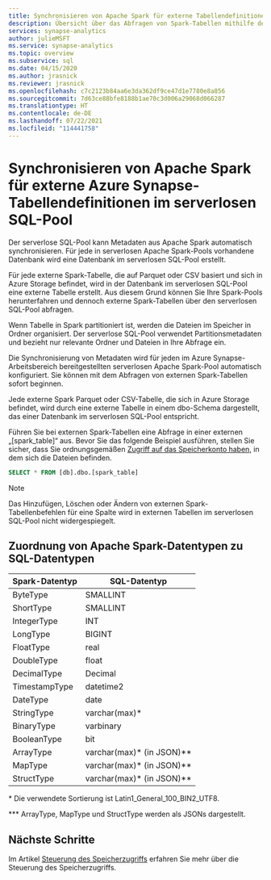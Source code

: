 ```yaml
---
title: Synchronisieren von Apache Spark für externe Tabellendefinitionen im serverlosen SQL-Pool
description: Übersicht über das Abfragen von Spark-Tabellen mithilfe des serverlosen SQL-Pools
services: synapse-analytics
author: julieMSFT
ms.service: synapse-analytics
ms.topic: overview
ms.subservice: sql
ms.date: 04/15/2020
ms.author: jrasnick
ms.reviewer: jrasnick
ms.openlocfilehash: c7c2123b84aa6e3da362df9ce47d1e7780e8a856
ms.sourcegitcommit: 7d63ce88bfe8188b1ae70c3d006a29068d066287
ms.translationtype: HT
ms.contentlocale: de-DE
ms.lasthandoff: 07/22/2021
ms.locfileid: "114441758"
---
```

# <a name="synchronize-apache-spark-for-azure-synapse-external-table-definitions-in-serverless-sql-pool"></a>Synchronisieren von Apache Spark für externe Azure Synapse-Tabellendefinitionen im serverlosen SQL-Pool

Der serverlose SQL-Pool kann Metadaten aus Apache Spark automatisch synchronisieren. Für jede in serverlosen Apache Spark-Pools vorhandene Datenbank wird eine Datenbank im serverlosen SQL-Pool erstellt. 

Für jede externe Spark-Tabelle, die auf Parquet oder CSV basiert und sich in Azure Storage befindet, wird in der Datenbank im serverlosen SQL-Pool eine externe Tabelle erstellt. Aus diesem Grund können Sie Ihre Spark-Pools herunterfahren und dennoch externe Spark-Tabellen über den serverlosen SQL-Pool abfragen.

Wenn Tabelle in Spark partitioniert ist, werden die Dateien im Speicher in Ordner organisiert. Der serverlose SQL-Pool verwendet Partitionsmetadaten und bezieht nur relevante Ordner und Dateien in Ihre Abfrage ein.

Die Synchronisierung von Metadaten wird für jeden im Azure Synapse-Arbeitsbereich bereitgestellten serverlosen Apache Spark-Pool automatisch konfiguriert. Sie können mit dem Abfragen von externen Spark-Tabellen sofort beginnen.

Jede externe Spark Parquet oder CSV-Tabelle, die sich in Azure Storage befindet, wird durch eine externe Tabelle in einem dbo-Schema dargestellt, das einer Datenbank im serverlosen SQL-Pool entspricht. 

Führen Sie bei externen Spark-Tabellen eine Abfrage in einer externen „[spark_table]“ aus. Bevor Sie das folgende Beispiel ausführen, stellen Sie sicher, dass Sie ordnungsgemäßen [Zugriff auf das Speicherkonto haben](develop-storage-files-storage-access-control.md), in dem sich die Dateien befinden.

```sql
SELECT * FROM [db].dbo.[spark_table]
```

> [!NOTE]
> Das Hinzufügen, Löschen oder Ändern von externen Spark-Tabellenbefehlen für eine Spalte wird in externen Tabellen im serverlosen SQL-Pool nicht widergespiegelt.

## <a name="apache-spark-data-types-to-sql-data-types-mapping"></a>Zuordnung von Apache Spark-Datentypen zu SQL-Datentypen

| Spark-Datentyp | SQL-Datentyp               |
| --------------- | --------------------------- |
| ByteType        | SMALLINT                    |
| ShortType      | SMALLINT                    |
| IntegerType     | INT                         |
| LongType        | BIGINT                      |
| FloatType       | real                        |
| DoubleType      | float                       |
| DecimalType     | Decimal                     |
| TimestampType   | datetime2                   |
| DateType        | date                        |
| StringType      | varchar(max)\*               |
| BinaryType      | varbinary                   |
| BooleanType     | bit                         |
| ArrayType       | varchar(max)\* (in JSON)\** |
| MapType         | varchar(max)\* (in JSON)\** |
| StructType      | varchar(max)\* (in JSON)\** |

\* Die verwendete Sortierung ist Latin1_General_100_BIN2_UTF8.

\*** ArrayType, MapType und StructType werden als JSONs dargestellt.



## <a name="next-steps"></a>Nächste Schritte

Im Artikel [Steuerung des Speicherzugriffs](develop-storage-files-storage-access-control.md) erfahren Sie mehr über die Steuerung des Speicherzugriffs.
